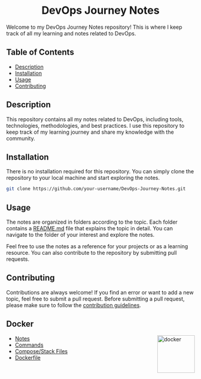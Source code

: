 <h1 align="center"> DevOps Journey Notes </h1>

<p align="centre"> Welcome to my DevOps Journey Notes repository! This is where I keep track of all my learning and notes related to DevOps. </p>

## Table of Contents

- [Description](#description)
- [Installation](#installation)
- [Usage](#usage)
- [Contributing](#contributing)

## Description

This repository contains all my notes related to DevOps, including tools, technologies, methodologies, and best practices. I use this repository to keep track of my learning journey and share my knowledge with the community.

## Installation

There is no installation required for this repository. You can simply clone the repository to your local machine and start exploring the notes.

```sh
git clone https://github.com/your-username/DevOps-Journey-Notes.git
```

## Usage

The notes are organized in folders according to the topic. Each folder contains a [README.md](README.md) file that explains the topic in detail. You can navigate to the folder of your interest and explore the notes.

Feel free to use the notes as a reference for your projects or as a learning resource. You can also contribute to the repository by submitting pull requests.

## Contributing
Contributions are always welcome! If you find an error or want to add a new topic, feel free to submit a pull request. Before submitting a pull request, please make sure to follow the [contribution guidelines](CONTRIBUTING.md).

## Docker
<img align="right" src="https://user-images.githubusercontent.com/51878265/200594916-47ba8a4c-fb94-4953-b179-dfb542df9499.png" height="100" alt="docker">

- [Notes](Docker/Notes)
- [Commands](Docker/README.md)
- [Compose/Stack Files](https://github.com/)
- [Dockerfile](https://github.com/)